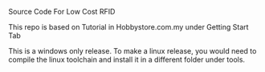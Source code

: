 Source Code For Low Cost RFID

This repo is based on Tutorial in Hobbystore.com.my under Getting Start Tab

This is a windows only release. To make a linux release, you would need to compile the linux toolchain and install it in a different folder under tools.
